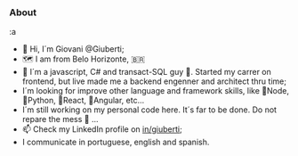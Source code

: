 ### About
:a
- 👋 Hi, I´m Giovani @Giuberti;
- 🗺️ I am from Belo Horizonte, 🇧🇷
- 🌱 I´m a javascript, C# and transact-SQL guy 🥇. Started my carrer on frontend, but live made me a backend engenner and architect thru time;
- I´m looking for improve other language and framework skills, like 🥉Node, 🥈Python, 🥈React, 🥉Angular, etc...
- I´m still working on my personal code here. It´s far to be done. Do not repare the mess 👀 ...
- 📫 Check my LinkedIn profile on [in/giuberti]([https://www.linkedin.com/in/giuberti);
- I communicate in portuguese, english and spanish.

<!---
giuberti/giuberti is a ✨ special ✨ repository because its `README.md` (this file) appears on your GitHub profile.
You can click the Preview link to take a look at your changes.
--->
